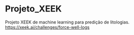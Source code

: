 # Projeto_XEEK
Projeto XEEK de machine learning para predição de litologias.
https://xeek.ai/challenges/force-well-logs

